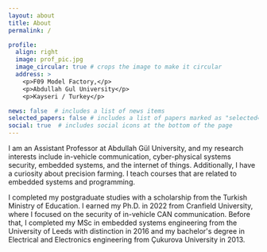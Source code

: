 ```yaml
---
layout: about
title: About
permalink: /

profile:
  align: right
  image: prof_pic.jpg
  image_circular: true # crops the image to make it circular
  address: >
    <p>F09 Model Factory,</p>
    <p>Abdullah Gul University</p>
    <p>Kayseri / Turkey</p>

news: false  # includes a list of news items
selected_papers: false # includes a list of papers marked as "selected={true}"
social: true  # includes social icons at the bottom of the page
---
```

I am an Assistant Professor at Abdullah Gül University,
 and my research interests include in-vehicle communication,
 cyber-physical systems security, embedded systems, and the internet
 of things. Additionally, I have a curiosity about precision farming.
 I teach courses that are related to embedded systems and programming.

I completed my postgraduate studies with a scholarship
 from the Turkish Ministry of Education. I earned my Ph.D. in 2022
 from Cranfield University, where I focused on the security
 of in-vehicle CAN communication. Before that, I completed my MSc in
 embedded systems engineering from the University of Leeds with distinction in 2016 and my bachelor's degree in Electrical and Electronics engineering from Çukurova University in 2013.
